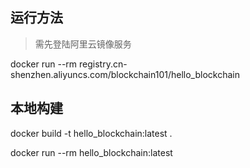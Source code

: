 ##  运行方法
> 需先登陆阿里云镜像服务

docker run --rm registry.cn-shenzhen.aliyuncs.com/blockchain101/hello_blockchain

## 本地构建

docker build -t hello_blockchain:latest .

docker run --rm hello_blockchain:latest
